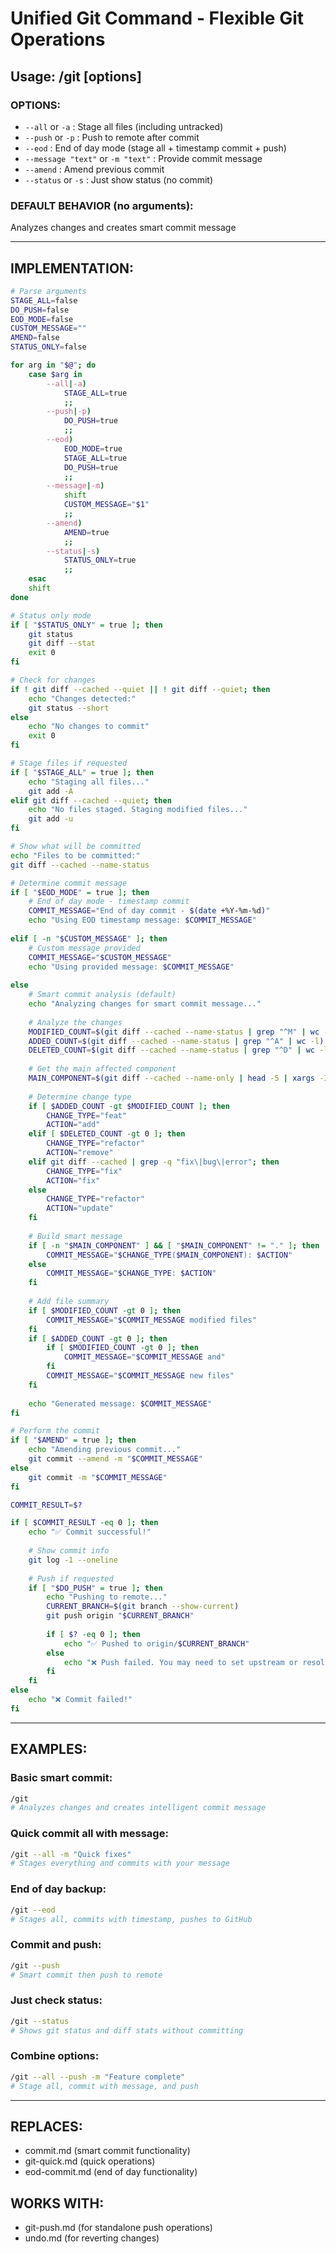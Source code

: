 # Unified Git Command - Flexible Git Operations

## Usage: /git [options]

### OPTIONS:
- `--all` or `-a` : Stage all files (including untracked)
- `--push` or `-p` : Push to remote after commit
- `--eod` : End of day mode (stage all + timestamp commit + push)
- `--message "text"` or `-m "text"` : Provide commit message
- `--amend` : Amend previous commit
- `--status` or `-s` : Just show status (no commit)

### DEFAULT BEHAVIOR (no arguments):
Analyzes changes and creates smart commit message

---

## IMPLEMENTATION:

```bash
# Parse arguments
STAGE_ALL=false
DO_PUSH=false
EOD_MODE=false
CUSTOM_MESSAGE=""
AMEND=false
STATUS_ONLY=false

for arg in "$@"; do
    case $arg in
        --all|-a)
            STAGE_ALL=true
            ;;
        --push|-p)
            DO_PUSH=true
            ;;
        --eod)
            EOD_MODE=true
            STAGE_ALL=true
            DO_PUSH=true
            ;;
        --message|-m)
            shift
            CUSTOM_MESSAGE="$1"
            ;;
        --amend)
            AMEND=true
            ;;
        --status|-s)
            STATUS_ONLY=true
            ;;
    esac
    shift
done

# Status only mode
if [ "$STATUS_ONLY" = true ]; then
    git status
    git diff --stat
    exit 0
fi

# Check for changes
if ! git diff --cached --quiet || ! git diff --quiet; then
    echo "Changes detected:"
    git status --short
else
    echo "No changes to commit"
    exit 0
fi

# Stage files if requested
if [ "$STAGE_ALL" = true ]; then
    echo "Staging all files..."
    git add -A
elif git diff --cached --quiet; then
    echo "No files staged. Staging modified files..."
    git add -u
fi

# Show what will be committed
echo "Files to be committed:"
git diff --cached --name-status

# Determine commit message
if [ "$EOD_MODE" = true ]; then
    # End of day mode - timestamp commit
    COMMIT_MESSAGE="End of day commit - $(date +%Y-%m-%d)"
    echo "Using EOD timestamp message: $COMMIT_MESSAGE"
    
elif [ -n "$CUSTOM_MESSAGE" ]; then
    # Custom message provided
    COMMIT_MESSAGE="$CUSTOM_MESSAGE"
    echo "Using provided message: $COMMIT_MESSAGE"
    
else
    # Smart commit analysis (default)
    echo "Analyzing changes for smart commit message..."
    
    # Analyze the changes
    MODIFIED_COUNT=$(git diff --cached --name-status | grep "^M" | wc -l)
    ADDED_COUNT=$(git diff --cached --name-status | grep "^A" | wc -l)
    DELETED_COUNT=$(git diff --cached --name-status | grep "^D" | wc -l)
    
    # Get the main affected component
    MAIN_COMPONENT=$(git diff --cached --name-only | head -5 | xargs -I {} dirname {} | sort | uniq -c | sort -rn | head -1 | awk '{print $2}')
    
    # Determine change type
    if [ $ADDED_COUNT -gt $MODIFIED_COUNT ]; then
        CHANGE_TYPE="feat"
        ACTION="add"
    elif [ $DELETED_COUNT -gt 0 ]; then
        CHANGE_TYPE="refactor"
        ACTION="remove"
    elif git diff --cached | grep -q "fix\|bug\|error"; then
        CHANGE_TYPE="fix"
        ACTION="fix"
    else
        CHANGE_TYPE="refactor"
        ACTION="update"
    fi
    
    # Build smart message
    if [ -n "$MAIN_COMPONENT" ] && [ "$MAIN_COMPONENT" != "." ]; then
        COMMIT_MESSAGE="$CHANGE_TYPE($MAIN_COMPONENT): $ACTION"
    else
        COMMIT_MESSAGE="$CHANGE_TYPE: $ACTION"
    fi
    
    # Add file summary
    if [ $MODIFIED_COUNT -gt 0 ]; then
        COMMIT_MESSAGE="$COMMIT_MESSAGE modified files"
    fi
    if [ $ADDED_COUNT -gt 0 ]; then
        if [ $MODIFIED_COUNT -gt 0 ]; then
            COMMIT_MESSAGE="$COMMIT_MESSAGE and"
        fi
        COMMIT_MESSAGE="$COMMIT_MESSAGE new files"
    fi
    
    echo "Generated message: $COMMIT_MESSAGE"
fi

# Perform the commit
if [ "$AMEND" = true ]; then
    echo "Amending previous commit..."
    git commit --amend -m "$COMMIT_MESSAGE"
else
    git commit -m "$COMMIT_MESSAGE"
fi

COMMIT_RESULT=$?

if [ $COMMIT_RESULT -eq 0 ]; then
    echo "✅ Commit successful!"
    
    # Show commit info
    git log -1 --oneline
    
    # Push if requested
    if [ "$DO_PUSH" = true ]; then
        echo "Pushing to remote..."
        CURRENT_BRANCH=$(git branch --show-current)
        git push origin "$CURRENT_BRANCH"
        
        if [ $? -eq 0 ]; then
            echo "✅ Pushed to origin/$CURRENT_BRANCH"
        else
            echo "❌ Push failed. You may need to set upstream or resolve conflicts."
        fi
    fi
else
    echo "❌ Commit failed!"
fi
```

---

## EXAMPLES:

### Basic smart commit:
```bash
/git
# Analyzes changes and creates intelligent commit message
```

### Quick commit all with message:
```bash
/git --all -m "Quick fixes"
# Stages everything and commits with your message
```

### End of day backup:
```bash
/git --eod
# Stages all, commits with timestamp, pushes to GitHub
```

### Commit and push:
```bash
/git --push
# Smart commit then push to remote
```

### Just check status:
```bash
/git --status
# Shows git status and diff stats without committing
```

### Combine options:
```bash
/git --all --push -m "Feature complete"
# Stage all, commit with message, and push
```

---

## REPLACES:
- commit.md (smart commit functionality)
- git-quick.md (quick operations)
- eod-commit.md (end of day functionality)

## WORKS WITH:
- git-push.md (for standalone push operations)
- undo.md (for reverting changes)
